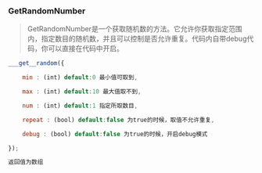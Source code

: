 ### GetRandomNumber
> GetRandomNumber是一个获取随机数的方法。它允许你获取指定范围内，指定数目的随机数，并且可以控制是否允许重复。代码内自带debug代码，你可以直接在代码中开启。

```javascript
___get__random({

	min : (int) default:0 最小值可取到,

	max : (int) default:10 最大值取不到,

	num : (int) default:1 指定所取数目,

	repeat : (bool) default:false 为true的时候，取值不允许重复,

	debug : (bool) default:false 为true的时候，开启debug模式

});

返回值为数组


